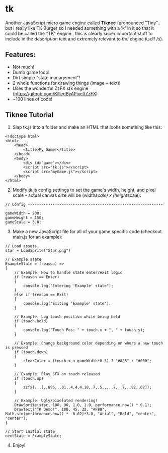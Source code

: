 # tk
Another JavaScript micro game engine called **Tiknee** (pronounced "Tiny".. but I really like TK Burger so I needed something with a 'k' in it so that it could be called the "TK" engine.. this is clearly super important stuff to include in the description text and extremely relevant to the engine itself /s).

## Features:
+ Not much!
+ Dumb game loop!
+ Dirt simple "state management"!
+ 2 whole functions for drawing things (image + text)!
+ Uses the wonderful ZzFX sfx engine (https://github.com/KilledByAPixel/ZzFX)
+ ~100 lines of code!

## Tiknee Tutorial
1. Slap tk.js into a folder and make an HTML that looks something like this:

```
<!doctype html>
<html>
    <head>
        <title>My Game!</title>
    </head>
    <body>
        <div id="game"></div>
        <script src="tk.js"></script>
        <script src="myGame.js"></script>
    </body>
</html>
```

2. Modify tk.js config settings to set the game's width, height, and pixel scale - actual canvas size will be (width*scale) x (height*scale):

```
// Config ---------------------------------------------------------------------
gameWidth = 200;
gameHeight = 150;
gameScale = 3.0;
```

3. Make a new JavaScript file for all of your game specific code (checkout main.js for an example):

```
// Load assets
star = LoadSprite("Star.png")

// Example state
ExampleState = (reason) =>
{
    // Example: How to handle state enter/exit logic
    if (reason == Enter)
    {
        console.log("Entering 'Example' state");
    }
    else if (reason == Exit)
    {
        console.log("Exiting 'Example' state");
    }

    // Example: Log touch position while being held
    if (touch.hold)
    {
        console.log("Touch Pos: " + touch.x + ", " + touch.y);
    }

    // Example: Change background color depending on where a new touch is pressed
    if (touch.down)
    {
        clearColor = (touch.x < gameWidth*0.5) ? "#888" : "#000";
    }

    // Example: Play SFX on touch released
    if (touch.up)
    {
        zzfx(...[,,895,,.01,.4,4,4.18,.7,.5,,,,.7,,.7,,.92,.02]);
    }

    // Example: Ugly/pixelated rendering!
    DrawSprite(star, 100, 90, 1.0, 1.0, performance.now() * 0.1);
    DrawText("TK Demo!", 100, 45, 32, "#F80", Math.sin(performance.now() * -0.02)*3.0, "Arial", "Bold", "center", "center");
}

// Start initial state
nextState = ExampleState;
```

4. Enjoy!